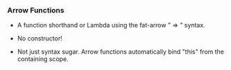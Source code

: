 ### Arrow Functions

* A function shorthand or Lambda using the fat-arrow " => " syntax.

* No constructor!

* Not just syntax sugar. Arrow functions automatically bind "this" from the containing scope.
